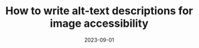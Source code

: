 ---
categories:
- Content
date: 2023-09-01
description: Alt-text is a way of conveying image information to blind, visually impaired website users. Learn how to write alt-text for image accessibility.
link: https://business.scope.org.uk/article/how-to-write-better-alt-text-descriptions-for-accessibility
pricing:
tags:
- Alt text
- Accessibility
- Writing
title: How to write alt-text descriptions for image accessibility
---